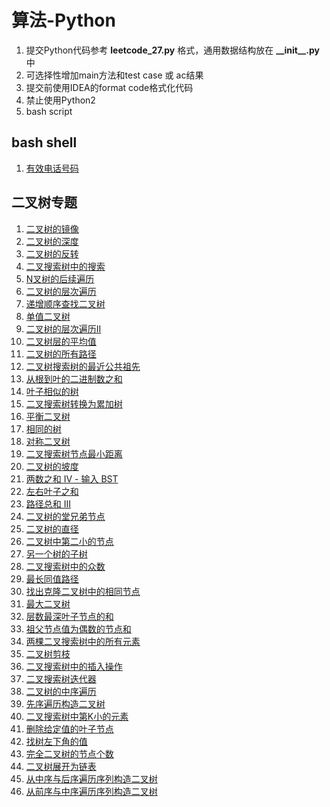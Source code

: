 # 算法-Python

1. 提交Python代码参考 **leetcode_27.py** 格式，通用数据结构放在 **\_\_init\_\_.py** 中
2. 可选择性增加main方法和test case 或 ac结果
3. 提交前使用IDEA的format code格式化代码
4. 禁止使用Python2
5. bash script

## bash shell

1. [有效电话号码](./solution/tree/leetcode_193_.sh)
 
## 二叉树专题

1.  [二叉树的镜像](./solution/tree/leetcode_27_.py)
2.  [二叉树的深度](./solution/tree/leetcode_55_.py)
3.  [二叉树的反转](./solution/tree/leetcode_226_.py)
4.  [二叉搜索树中的搜索](./solution/tree/leetcode_700_.py)
5.  [N叉树的后续遍历](./solution/tree/leetcode_590_.py)
6.  [二叉树的层次遍历](./solution/tree/leetcode_32_.py)
7.  [递增顺序查找二叉树](./solution/tree/leetcode_897_.py)
8.  [单值二叉树](./solution/tree/leetcode_965_.py)
9.  [二叉树的层次遍历II](./solution/tree/leetcode_107_.py)
10. [二叉树层的平均值](./solution/tree/leetcode_637_.py)
11. [二叉树的所有路径](./solution/tree/leetcode_257_.py)
12. [二叉树搜索树的最近公共祖先](./solution/tree/leetcode_235_.py)
13. [从根到叶的二进制数之和](./solution/tree/leetcode_1022_.py)
14. [叶子相似的树](./solution/tree/leetcode_872_.py)
15. [二叉搜索树转换为累加树](./solution/tree/leetcode_538_.py)
16. [平衡二叉树](./solution/tree/leetcode_110_.py)
17. [相同的树](./solution/tree/leetcode_100_.py)
18. [对称二叉树](./solution/tree/leetcode_101_.py)
19. [二叉搜索树节点最小距离](./solution/tree/leetcode_783_.py)
20. [二叉树的坡度](./solution/tree/leetcode_563_.py)
21. [ 两数之和 IV - 输入 BST](./solution/tree/leetcode_653_.py)
22. [左右叶子之和](./solution/tree/leetcode_404_.py)
23. [路径总和 III](./solution/tree/leetcode_437_.py)
24. [二叉树的堂兄弟节点](./solution/tree/leetcode_993_.py)
25. [二叉树的直径](./solution/tree/leetcode_543_.py)
26. [二叉树中第二小的节点](./solution/tree/leetcode_671_.py)
27. [另一个树的子树](./solution/tree/leetcode_572_.py)
28. [二叉搜索树中的众数](./solution/tree/leetcode_501_.py)
29. [最长同值路径](./solution/tree/leetcode_687_.py)
30. [找出克隆二叉树中的相同节点](./solution/tree/leetcode_1379_.py)
31. [最大二叉树](./solution/tree/leetcode_654_.py)
32. [层数最深叶子节点的和](./solution/tree/leetcode_1302_.py)
33. [祖父节点值为偶数的节点和](./solution/tree/leetcode_1315_.py)
34. [两棵二叉搜索树中的所有元素](./solution/tree/leetcode_1305_.py)
35. [二叉树剪枝](./solution/tree/leetcode_814_.py)
36. [二叉搜索树中的插入操作](./solution/tree/leetcode_701_.py)
37. [二叉搜索树迭代器](./solution/tree/leetcode_173_.py)
38. [二叉树的中序遍历](./solution/tree/leetcode_94_.py)
39. [先序遍历构造二叉树](./solution/tree/leetcode_1008_.py)
40. [二叉搜索树中第K小的元素](./solution/tree/leetcode_230_.py)
41. [删除给定值的叶子节点](./solution/tree/leetcode_1325_.py)
42. [找树左下角的值](./solution/tree/leetcode_513_.py)
43. [完全二叉树的节点个数](./solution/tree/leetcode_222_.py)
44. [二叉树展开为链表](./solution/tree/leetcode_114_.py)
45. [从中序与后序遍历序列构造二叉树](./solution/tree/leetcode_106_.py)
46. [从前序与中序遍历序列构造二叉树](./solution/tree/leetcode_105_.py)






